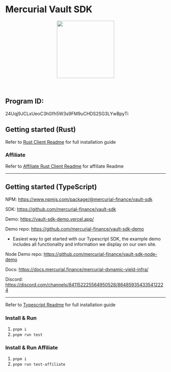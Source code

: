 # Mercurial Vault SDK

<p align="center">
<img align="center" src="https://vaults.mercurial.finance/icons/logo.svg" width="180" height="180" />
</p>
<br>

## Program ID:

24Uqj9JCLxUeoC3hGfh5W3s9FM9uCHDS2SG3LYwBpyTi


## Getting started (Rust)
Refer to [Rust Client Readme](https://github.com/mercurial-finance/vault-sdk/blob/main/rust-client/README.md) for full installation guide

### Affiliate
Refer to [Affiliate Rust Client Readme](https://github.com/mercurial-finance/vault-periphery/tree/main/affiliate/rust-client) for affiliate Readme

<hr>

## Getting started (TypeScript)
NPM: https://www.npmjs.com/package/@mercurial-finance/vault-sdk

SDK: https://github.com/mercurial-finance/vault-sdk

Demo: https://vault-sdk-demo.vercel.app/

Demo repo: https://github.com/mercurial-finance/vault-sdk-demo
- Easiest way to get started with our Typescript SDK, the example demo includes all functionality and information we display on our own site.

Node Demo repo: https://github.com/mercurial-finance/vault-sdk-node-demo

Docs: https://docs.mercurial.finance/mercurial-dynamic-yield-infra/

Discord: https://discord.com/channels/841152225564950528/864859354335412224

<hr>

Refer to [Typescript Readme](https://github.com/mercurial-finance/vault-sdk/blob/main/ts-client/README.md) for full installation guide

### Install & Run

1. `pnpm i`
2. `pnpm run test`

### Install & Run Affiliate
1. `pnpm i`
2. `pnpm run test-affiliate`
